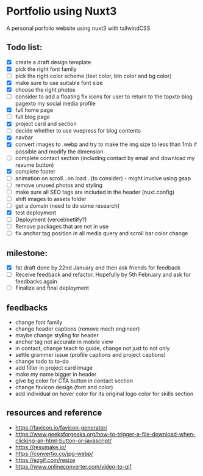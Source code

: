 # Portfolio using Nuxt3

A personal porfolio website using nuxt3 with tailwindCSS

## Todo list:
- [x] create a draft design template
- [x] pick the right font family
- [ ] pick the right color scheme (text color, btn color and bg color)
- [x] make sure to use suitable font size
- [x] choose the right photos
- [ ] consider to add a floating fix icons for user to return to the topxto blog pagexto my social media profile
- [x] full home page
- [ ] full blog page
- [x] project card and section
- [ ] decide whether to use vuepress for blog contents
- [x] navbar
- [x] convert images to .webp and try to make the img size to less than 1mb if possible and modify the dimension
- [ ] complete contact section (including contact by email and download my resume button)
- [x] complete footer
- [ ] animation on scroll...on load...(to consider) - might involve using gsap
- [ ] remove unused photos and styling
- [ ] make sure all SEO tags are included in the header (nuxt.config)
- [ ] shift images to assets folder
- [ ] get a domain (need to do some research)
- [x] test deployment
- [ ] Deployment (vercel/netlify?)
- [ ] Remove packages that are not in use
- [ ] fix anchor tag position in all media query and scroll bar color change

## milestone:
- [x] 1st draft done by 22nd January and then ask friends for feedback
- [ ] Receive feedback and refactor. Hopefully by 5th February and ask for feedbacks again
- [ ] Finalize and final deployment

## feedbacks
- change font family
- change header captions (remove mech engineer)
- maybe change styling for header
- anchor tag not accurate in mobile view
- in contact, change teach to guide, change not just to not only
- settle grammer issue (profile captions and project captions)
- change todo to to-do
- add filter in project card image
- make my name bigger in header
- give bg color for CTA button in contact section
- change favicon design (font and color)
- add individual on hover color for its original logo color for skills section

## resources and reference
- https://favicon.io/favicon-generator/
- https://www.geeksforgeeks.org/how-to-trigger-a-file-download-when-clicking-an-html-button-or-javascript/
- https://resumake.io/
- https://convertio.co/jpg-webp/
- https://ezgif.com/resize
- https://www.onlineconverter.com/video-to-gif
